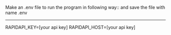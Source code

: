 Make an .env file to run the program in following way::
and save the file with name .env



------------------------------------------------------------------------------------------
RAPIDAPI_KEY=[your api key]
RAPIDAPI_HOST=[your api key]
